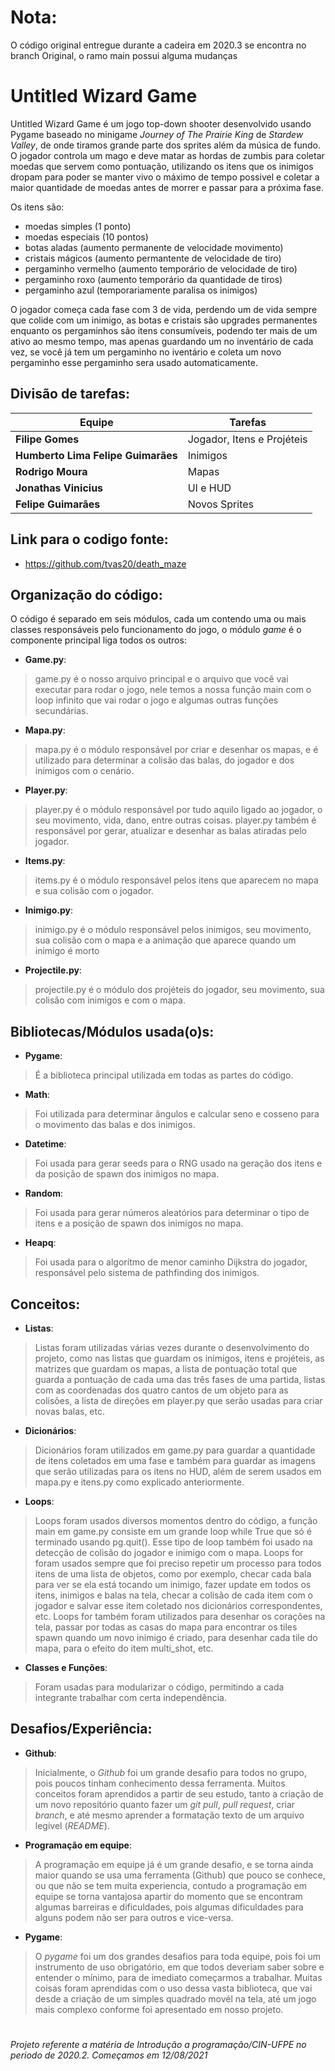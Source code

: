 # Nota: 
  O código original entregue durante a cadeira em 2020.3 se encontra no branch Original, o ramo main possui alguma mudanças

# Untitled Wizard Game
  Untitled Wizard Game é um jogo top-down shooter desenvolvido usando Pygame baseado no minigame _Journey of The Prairie King_ de _Stardew Valley_, de onde tiramos grande parte dos sprites além da música de fundo. O jogador controla um mago e deve matar as hordas de zumbis para coletar moedas que servem como pontuação, utilizando os itens que os inimigos dropam para poder se manter vivo o máximo de tempo possivel e coletar a maior quantidade de moedas antes de morrer e passar para a próxima fase. 

  Os itens são:
  - moedas simples (1 ponto)
  - moedas especiais (10 pontos)
  - botas aladas (aumento permanente de velocidade movimento)
  - cristais mágicos (aumento permantente de velocidade de tiro)
  - pergaminho vermelho (aumento temporário de velocidade de tiro)
  - pergaminho roxo (aumento temporário da quantidade de tiros)
  - pergaminho azul (temporariamente paralisa os inimigos)

  O jogador começa cada fase com 3 de vida, perdendo um de vida sempre que colide com um inimigo, as botas e cristais são upgrades permanentes enquanto os pergaminhos são itens consumíveis, podendo ter mais de um ativo ao mesmo tempo, mas apenas guardando um no inventário de cada vez, se você já tem um pergaminho no iventário e coleta um novo pergaminho esse pergaminho sera usado automaticamente.

## Divisão de tarefas:
|            Equipe              |          Tarefas           |
| ------------------------------ | -------------------------- |
| **Filipe Gomes** | Jogador, Itens e Projéteis |
| **Humberto Lima Felipe Guimarães** | Inimigos |
| **Rodrigo Moura** | Mapas |
| **Jonathas Vinicius** | UI e HUD |
| **Felipe Guimarães** | Novos Sprites |

## Link para o codigo fonte:
- https://github.com/tvas20/death_maze

## Organização do código:
  O código é separado em seis módulos, cada um contendo uma ou mais classes responsáveis pelo funcionamento do jogo, o módulo _game_ é o componente principal liga todos os outros:
- **Game.py**:
> game.py é o nosso arquivo principal e o arquivo que você vai executar para rodar o jogo, nele temos a nossa função main com o loop infinito que vai rodar o jogo e algumas outras funções secundárias.
- **Mapa.py**:
> mapa.py é o módulo responsável por criar e desenhar os mapas, e é utilizado para determinar a colisão das balas, do jogador e dos inimigos com o cenário.
- **Player.py**:
> player.py é o módulo responsável por tudo aquilo ligado ao jogador, o seu movimento, vida, dano, entre outras coisas. player.py também é responsável por gerar, atualizar e desenhar as balas atiradas pelo jogador.
- **Items.py**:
> items.py é o módulo responsável pelos itens que aparecem no mapa e sua colisão com o jogador.
- **Inimigo.py**:
> inimigo.py é o módulo responsável pelos inimigos, seu movimento, sua colisão com o mapa e a animação que aparece quando um inimigo é morto
- **Projectile.py**:
> projectile.py é o módulo dos projéteis do jogador, seu movimento, sua colisão com inimigos e com o mapa.

## Bibliotecas/Módulos usada(o)s:
- **Pygame**:
> É a biblioteca principal utilizada em todas as partes do código.
- **Math**:
> Foi utilizada para determinar ângulos e calcular seno e cosseno para o movimento das balas e dos inimigos.
- **Datetime**:
> Foi usada para gerar seeds para o RNG usado na geração dos  itens e da posição de spawn dos inimigos no mapa.
- **Random**:
> Foi usada para gerar números aleatórios para determinar o tipo de itens e a posição de spawn dos inimigos no mapa.
- **Heapq**:
> Foi usada para o algorítmo de menor caminho Dijkstra do jogador, responsável pelo sistema de pathfinding dos inimigos.

## Conceitos:
- **Listas**:
> Listas foram utilizadas várias vezes durante o desenvolvimento do projeto, como nas listas que guardam os inimigos, itens e projéteis, as matrizes que guardam os mapas, a lista de pontuação total que guarda a pontuação de cada uma das três fases de uma partida, listas com as coordenadas dos quatro cantos de um objeto para as colisões, a lista de direções em player.py que serão usadas para criar novas balas, etc.

- **Dicionários**:
> Dicionários foram utilizados em game.py para guardar a quantidade de itens coletados em uma fase e também para guardar as imagens que serão utilizadas para os itens no HUD, além de serem usados em mapa.py e itens.py como explicado anteriormente.

- **Loops**:
> Loops foram usados diversos momentos dentro do código, a função main em game.py consiste em um grande loop while True que só é terminado usando pg.quit(). Esse tipo de loop também foi usado na detecção de colisão do jogador e inimigo com o mapa. Loops for foram usados sempre que foi preciso repetir um processo para todos itens de uma lista de objetos, como por exemplo, checar cada bala para ver se ela está tocando um inimigo, fazer update em todos os itens, inimigos e balas na tela, checar a colisão de cada item com o jogador e salvar esse item coletado nos dicionários correspondentes, etc. Loops for também foram utilizados para desenhar os corações na tela, passar por todas as casas do mapa para encontrar os tiles spawn quando um novo inimigo é criado, para desenhar cada tile do mapa, para o efeito do item multi_shot, etc.

- **Classes e Funções**:
> Foram usadas para modularizar o código, permitindo a cada integrante trabalhar com certa independência.

## Desafios/Experiência:

- **Github**:
> Inicialmente, o _Github_ foi um grande desafio para todos no grupo, pois poucos tinham conhecimento dessa ferramenta. Muitos conceitos foram aprendidos a partir de seu estudo, tanto a criação de um novo repositório quanto fazer um _git pull_, _pull request_, criar _branch_, e até mesmo aprender a formatação texto de um arquivo legivel (_README_).   
- **Programação em equipe**:
> A programação em equipe já é um grande desafio, e se torna ainda maior quando se usa uma ferramenta (Github) que pouco se conhece, ou que não se tem muita experiencia, contudo a programação em equipe se torna vantajosa apartir do momento que se encontram algumas barreiras e dificuldades, pois algumas dificuldades para alguns podem não ser para outros e vice-versa.
- **Pygame**:
> O _pygame_ foi um dos grandes desafios para toda equipe, pois foi um instrumento de uso obrigatório, em que todos deveriam saber sobre e entender o mínimo, para de imediato começarmos a trabalhar. Muitas coisas foram aprendidas com o uso dessa vasta biblioteca, que vai desde a criação de um simples quadrado movél na tela, até um jogo mais complexo conforme foi apresentado em nosso projeto. 

#
###### *Projeto referente a matéria de Introdução a programação/CIN-UFPE no periodo de 2020.2. Começamos em 12/08/2021*
